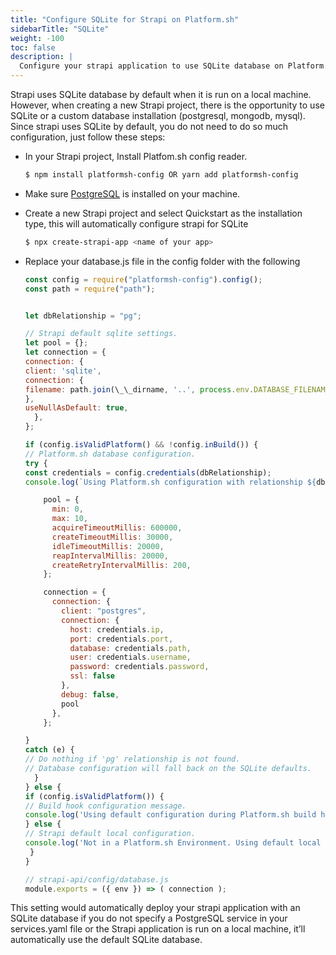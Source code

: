 ```yaml
---
title: "Configure SQLite for Strapi on Platform.sh"
sidebarTitle: "SQLite"
weight: -100
toc: false
description: |
  Configure your strapi application to use SQLite database on Platform.sh.
---
```


Strapi uses SQLite database by default when it is run on a local machine. However, when creating a new Strapi project, there is the opportunity to use SQLite or a custom database installation (postgresql, mongodb, mysql). Since strapi uses SQLite by default, you do not need to do so much configuration, just follow these steps:

- In your Strapi project, Install Platfom.sh config reader.

  ```bash
  $ npm install platformsh-config OR yarn add platformsh-config
  ```

- Make sure [PostgreSQL](https://www.postgresql.org/download/) is installed on your machine.

- Create a new Strapi project and select Quickstart as the installation type, this will automatically configure strapi for SQLite

  ```bash
  $ npx create-strapi-app <name of your app>
  ```

- Replace your database.js file in the config folder with the following

  ```js
  const config = require("platformsh-config").config();
  const path = require("path");


  let dbRelationship = "pg";

  // Strapi default sqlite settings.
  let pool = {};
  let connection = {
  connection: {
  client: 'sqlite',
  connection: {
  filename: path.join(\_\_dirname, '..', process.env.DATABASE_FILENAME || '.tmp/data.db'),
  },
  useNullAsDefault: true,
    },
  };

  if (config.isValidPlatform() && !config.inBuild()) {
  // Platform.sh database configuration.
  try {
  const credentials = config.credentials(dbRelationship);
  console.log(`Using Platform.sh configuration with relationship ${dbRelationship}.`);

      pool = {
        min: 0,
        max: 10,
        acquireTimeoutMillis: 600000,
        createTimeoutMillis: 30000,
        idleTimeoutMillis: 20000,
        reapIntervalMillis: 20000,
        createRetryIntervalMillis: 200,
      };

      connection = {
        connection: {
          client: "postgres",
          connection: {
            host: credentials.ip,
            port: credentials.port,
            database: credentials.path,
            user: credentials.username,
            password: credentials.password,
            ssl: false
          },
          debug: false,
          pool
        },
      };

  }
  catch (e) {
  // Do nothing if 'pg' relationship is not found.
  // Database configuration will fall back on the SQLite defaults.
    }
  } else {
  if (config.isValidPlatform()) {
  // Build hook configuration message.
  console.log('Using default configuration during Platform.sh build hook until relationships are available.');
  } else {
  // Strapi default local configuration.
  console.log('Not in a Platform.sh Environment. Using default local sqlite configuration.');
   }
  }

  // strapi-api/config/database.js
  module.exports = ({ env }) => ( connection );
  ```

This setting would automatically deploy your strapi application with an SQLite database if you do not specify a PostgreSQL service in your services.yaml file or the Strapi application is run on a local machine, it’ll automatically use the default SQLite database.
